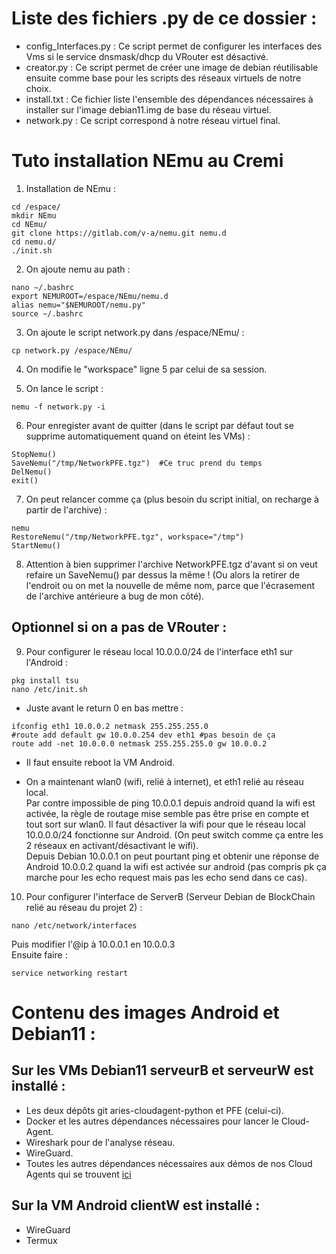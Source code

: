 # Liste des fichiers .py de ce dossier :

- config_Interfaces.py : Ce script permet de configurer les interfaces des Vms si le service dnsmask/dhcp du VRouter est désactivé.
- creator.py : Ce script permet de créer une image de debian réutilisable ensuite comme base pour les scripts des réseaux virtuels de notre choix.
- install.txt : Ce fichier liste l'ensemble des dépendances nécessaires à installer sur l'image debian11.img de base du réseau virtuel.
- network.py : Ce script correspond à notre réseau virtuel final.

# Tuto installation NEmu au Cremi 

1. Installation de NEmu :
```
cd /espace/ 
mkdir NEmu 
cd NEmu/ 
git clone https://gitlab.com/v-a/nemu.git nemu.d 
cd nemu.d/ 
./init.sh
```
2. On ajoute nemu au path :
```
nano ∼/.bashrc
export NEMUROOT=/espace/NEmu/nemu.d
alias nemu="$NEMUROOT/nemu.py"
source ∼/.bashrc
```

3. On ajoute le script network.py dans /espace/NEmu/ :
```
cp network.py /espace/NEmu/
```

4. On modifie le "workspace" ligne 5 par celui de sa session.

5. On lance le script : 
```
nemu -f network.py -i
```

6. Pour enregister avant de quitter (dans le script par défaut tout se supprime automatiquement quand on éteint les VMs) :
```
StopNemu() 
SaveNemu("/tmp/NetworkPFE.tgz")  #Ce truc prend du temps 
DelNemu() 
exit()
```

7. On peut relancer comme ça (plus besoin du script initial, on recharge à partir de l'archive) :
```
nemu 
RestoreNemu("/tmp/NetworkPFE.tgz", workspace="/tmp") 
StartNemu()
```

8. Attention à bien supprimer l'archive NetworkPFE.tgz d'avant si on veut refaire un SaveNemu() par dessus la même ! (Ou alors la retirer de l'endroit ou on met la nouvelle de même nom, parce que l'écrasement de l'archive antérieure a bug de mon côté).

## Optionnel si on a pas de VRouter :

9. Pour configurer le réseau local 10.0.0.0/24 de l'interface eth1 sur l'Android :
```
pkg install tsu 
nano /etc/init.sh
```

- Juste avant le return 0 en bas mettre : 
```
ifconfig eth1 10.0.0.2 netmask 255.255.255.0 
#route add default gw 10.0.0.254 dev eth1 #pas besoin de ça 
route add -net 10.0.0.0 netmask 255.255.255.0 gw 10.0.0.2
```

- Il faut ensuite reboot la VM Android.

- On a maintenant wlan0 (wifi, relié à internet), et eth1 relié au réseau local. \
Par contre impossible de ping 10.0.0.1 depuis android quand la wifi est activée, la règle de routage mise semble pas être prise en compte et tout sort sur wlan0. Il faut désactiver la wifi pour que le réseau local 10.0.0.0/24 fonctionne sur Android. (On peut switch comme ça entre les 2 réseaux en activant/désactivant le wifi). \
Depuis Debian 10.0.0.1 on peut pourtant ping et obtenir une réponse de Android 10.0.0.2 quand la wifi est activée sur android (pas compris pk ça marche pour les echo request mais pas les echo send dans ce cas). 

10. Pour configurer l'interface de ServerB (Serveur Debian de BlockChain relié au réseau du projet 2) :
```
nano /etc/network/interfaces
```
Puis modifier l'@ip à 10.0.0.1 en 10.0.0.3\
Ensuite faire :
```
service networking restart
```
 
# Contenu des images Android et Debian11 :

## Sur les VMs Debian11 serveurB et serveurW est installé :
- Les deux dépôts git aries-cloudagent-python et PFE (celui-ci).
- Docker et les autres dépendances nécessaires pour lancer le Cloud-Agent.
- Wireshark pour de l'analyse réseau.
- WireGuard.
- Toutes les autres dépendances nécessaires aux démos de nos Cloud Agents qui se trouvent [ici](https://github.com/Sixelas/PFE/tree/main/src/Cloud-Agent)

## Sur la VM Android clientW est installé :
- WireGuard
- Termux